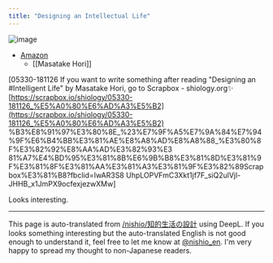 ```yaml
---
title: "Designing an Intellectual Life"
---
```


![image](https://gyazo.com/0aa5dd216685a27a34956f9088f3bd48/thumb/1000)
- [Amazon](https://amzn.to/2F9sPqE)
    - [[Masatake Hori]]

[05330-181126 If you want to write something after reading "Designing an #Intelligent Life" by Masatake Hori, go to Scrapbox - shiology.org✨ [https://scrapbox.io/shiology/05330-181126_%E5%A0%80%E6%AD%A3%E5%B2](https://scrapbox.io/shiology/05330-181126_%E5%A0%80%E6%AD%A3%E5%B2) %B3%E8%91%97%E3%80%8E_%23%E7%9F%A5%E7%9A%84%E7%94%9F%E6%B4%BB%E3%81%AE%E8%A8%AD%E8%A8%88_%E3%80%8F%E3%82%92%E8%AA%AD%E3%82%93%E3 81%A7%E4%BD%95%E3%81%8B%E6%9B%B8%E3%81%8D%E3%81%9F%E3%81%8F%E3%81%AA%E3%81%A3%E3%81%9F%E3%82%89Scrapbox%E3%81%B8?fbclid=IwAR3S8 UhpLOPVFmC3Xkt1jf7F_siQ2ulVjl-JHHB_x1JmPX9ocfexjezwXMw]

Looks interesting.

---
This page is auto-translated from [/nishio/知的生活の設計](https://scrapbox.io/nishio/知的生活の設計) using DeepL. If you looks something interesting but the auto-translated English is not good enough to understand it, feel free to let me know at [@nishio_en](https://twitter.com/nishio_en). I'm very happy to spread my thought to non-Japanese readers.